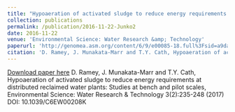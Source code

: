 ```yaml
---
title: "Hypoaeration of activated sludge to reduce energy requirements at distributed reclaimed water plants: studies at bench and pilot scales"
collection: publications
permalink: /publication/2016-11-22-Junko2
date: 2016-11-22
venue: 'Environmental Science: Water Research &amp; Technology'
paperurl: 'http://genomea.asm.org/content/6/9/e00085-18.full%3Fsid=a9daef25-a4e1-4242-b8ab-e0491c9d14e7'
citation: 'D. Ramey, J. Munakata-Marr and T.Y. Cath, Hypoaeration of activated sludge to reduce energy requirements at distributed reclaimed water plants: Studies at bench and pilot scales, Environmental Science: Water Research &amp; Technology 3(2):235-248 (2017) DOI: 10.1039/C6EW00208K'
---
```


<a href='http://genomea.asm.org/content/6/9/e00085-18.full%3Fsid=a9daef25-a4e1-4242-b8ab-e0491c9d14e7'>Download paper here</a>
D. Ramey, J. Munakata-Marr and T.Y. Cath, Hypoaeration of activated sludge to reduce energy requirements at distributed reclaimed water plants: Studies at bench and pilot scales, Environmental Science: Water Research & Technology 3(2):235-248 (2017) DOI: 10.1039/C6EW00208K